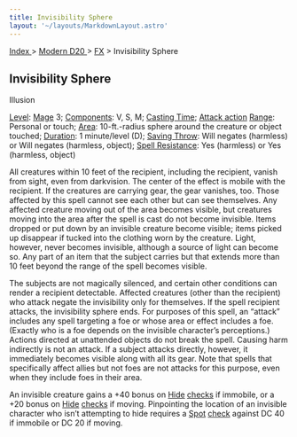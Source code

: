 ```yaml
---
title: Invisibility Sphere
layout: '~/layouts/MarkdownLayout.astro'
---
```


[ Index ](/) > [ Modern D20 ](/modern.d20.srd) > [FX](/modern.d20.srd/fx) > Invisibility Sphere

## Invisibility Sphere

Illusion

[Level](/modern.d20.srd/fx/level):
[Mage](/modern.d20.srd/classes/advanced/mage) 3;
[Components](/modern.d20.srd/fx/components): V, S, M; [Casting Time](/modern.d20.srd/fx/casting.time); [Attack action](/modern.d20.srd/combat/attack.actions)
[Range](/modern.d20.srd/fx/range): Personal or touch;
[Area](/modern.d20.srd/fx/area): 10-ft.-radius sphere around the creature or
object touched; [Duration](/modern.d20.srd/fx/duration): 1 minute/level (D);
[Saving Throw](/modern.d20.srd/basics/saving.throws): Will negates (harmless)
or Will negates (harmless, object); [Spell Resistance](/modern.d20.srd/special.abilities/spell.resistance): Yes
(harmless) or Yes (harmless, object)

All creatures within 10 feet of the recipient, including the recipient, vanish
from sight, even from darkvision. The center of the effect is mobile with the
recipient. If the creatures are carrying gear, the gear vanishes, too. Those
affected by this spell cannot see each other but can see themselves. Any
affected creature moving out of the area becomes visible, but creatures moving
into the area after the spell is cast do not become invisible. Items dropped
or put down by an invisible creature become visible; items picked up disappear
if tucked into the clothing worn by the creature. Light, however, never
becomes invisible, although a source of light can become so. Any part of an
item that the subject carries but that extends more than 10 feet beyond the
range of the spell becomes visible.

The subjects are not magically silenced, and certain other conditions can
render a recipient detectable. Affected creatures (other than the recipient)
who attack negate the invisibility only for themselves. If the spell recipient
attacks, the invisibility sphere ends. For purposes of this spell, an “attack”
includes any spell targeting a foe or whose area or effect includes a foe.
(Exactly who is a foe depends on the invisible character’s perceptions.)
Actions directed at unattended objects do not break the spell. Causing harm
indirectly is not an attack. If a subject attacks directly, however, it
immediately becomes visible along with all its gear. Note that spells that
specifically affect allies but not foes are not attacks for this purpose, even
when they include foes in their area.

An invisible creature gains a +40 bonus on [Hide](/modern.d20.srd/skills/hide)
[checks](/modern.d20.srd/skills/skill.basics) if immobile, or a +20
bonus on [Hide](/modern.d20.srd/skills/hide)
[checks](/modern.d20.srd/skills/skill.basics) if moving. Pinpointing
the location of an invisible character who isn’t attempting to hide requires a
[Spot](/modern.d20.srd/skills/spot)
[check](/modern.d20.srd/skills/spot) against DC 40 if immobile or DC
20 if moving.

